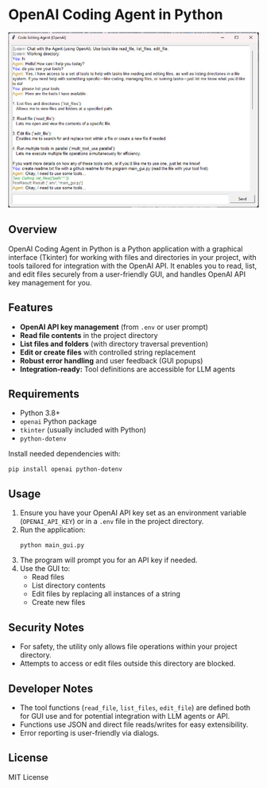 # OpenAI Coding Agent in Python

<img src="https://github.com/alby13/OpenAI-Coding-Agent-in-Python/blob/main/coding-agent-screenshot.jpg">

## Overview

OpenAI Coding Agent in Python is a Python application with a graphical interface (Tkinter) for working with files and directories in your project, with tools tailored for integration with the OpenAI API. It enables you to read, list, and edit files securely from a user-friendly GUI, and handles OpenAI API key management for you.

## Features

- **OpenAI API key management** (from `.env` or user prompt)
- **Read file contents** in the project directory
- **List files and folders** (with directory traversal prevention)
- **Edit or create files** with controlled string replacement
- **Robust error handling** and user feedback (GUI popups)
- **Integration-ready:** Tool definitions are accessible for LLM agents

## Requirements

- Python 3.8+
- `openai` Python package
- `tkinter` (usually included with Python)
- `python-dotenv`

Install needed dependencies with:
```
pip install openai python-dotenv
```

## Usage

1. Ensure you have your OpenAI API key set as an environment variable (`OPENAI_API_KEY`) or in a `.env` file in the project directory.
2. Run the application:
   ```
   python main_gui.py
   ```
3. The program will prompt you for an API key if needed.
4. Use the GUI to:
    - Read files
    - List directory contents
    - Edit files by replacing all instances of a string
    - Create new files

## Security Notes

- For safety, the utility only allows file operations within your project directory.
- Attempts to access or edit files outside this directory are blocked.

## Developer Notes

- The tool functions (`read_file`, `list_files`, `edit_file`) are defined both for GUI use and for potential integration with LLM agents or API.
- Functions use JSON and direct file reads/writes for easy extensibility.
- Error reporting is user-friendly via dialogs.

## License

MIT License
